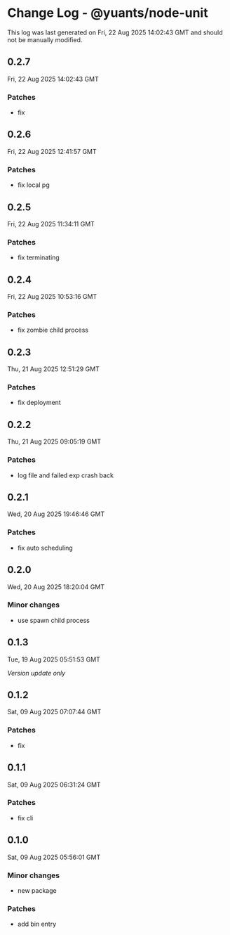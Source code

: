 # Change Log - @yuants/node-unit

This log was last generated on Fri, 22 Aug 2025 14:02:43 GMT and should not be manually modified.

## 0.2.7
Fri, 22 Aug 2025 14:02:43 GMT

### Patches

- fix

## 0.2.6
Fri, 22 Aug 2025 12:41:57 GMT

### Patches

- fix local pg

## 0.2.5
Fri, 22 Aug 2025 11:34:11 GMT

### Patches

- fix terminating

## 0.2.4
Fri, 22 Aug 2025 10:53:16 GMT

### Patches

- fix zombie child process

## 0.2.3
Thu, 21 Aug 2025 12:51:29 GMT

### Patches

- fix deployment

## 0.2.2
Thu, 21 Aug 2025 09:05:19 GMT

### Patches

- log file and failed exp crash back

## 0.2.1
Wed, 20 Aug 2025 19:46:46 GMT

### Patches

- fix auto scheduling

## 0.2.0
Wed, 20 Aug 2025 18:20:04 GMT

### Minor changes

- use spawn child process

## 0.1.3
Tue, 19 Aug 2025 05:51:53 GMT

_Version update only_

## 0.1.2
Sat, 09 Aug 2025 07:07:44 GMT

### Patches

- fix

## 0.1.1
Sat, 09 Aug 2025 06:31:24 GMT

### Patches

- fix cli

## 0.1.0
Sat, 09 Aug 2025 05:56:01 GMT

### Minor changes

- new package

### Patches

- add bin entry


